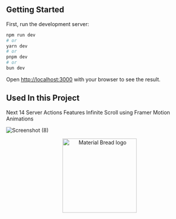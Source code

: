
## Getting Started

First, run the development server:

```bash
npm run dev
# or
yarn dev
# or
pnpm dev
# or
bun dev
```

Open [http://localhost:3000](http://localhost:3000) with your browser to see the result.

## Used In this Project
Next 14 Server Actions Features
Infinite Scroll using Framer Motion Animations 


![Screenshot (8)]()

<div align="center">
    <img width="200" src="http://material-bread.org/logo-shadow.svg](https://github.com/aliallam98/Next-Infinti-Scroll/assets/143597465/79bffd3f-52cc-4de4-8118-25766ba38ddd)https://github.com/aliallam98/Next-Infinti-Scroll/assets/143597465/79bffd3f-52cc-4de4-8118-25766ba38ddd" alt="Material Bread logo">
</div>
